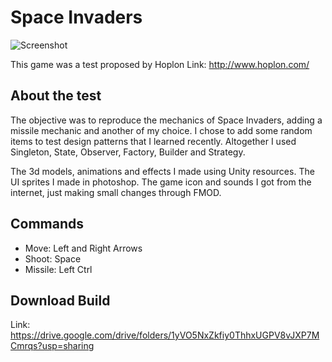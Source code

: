 #  Space Invaders

 ![Screenshot](https://user-images.githubusercontent.com/64444068/117709340-2f878f00-b1a7-11eb-8efe-8e319210b03c.png)
 
This game was a test proposed by Hoplon
Link: http://www.hoplon.com/ 

##  About the test

The objective was to reproduce the mechanics of Space Invaders, adding a missile mechanic and another of my choice. I chose to add some random items to test design patterns that I learned recently. Altogether I used Singleton, State, Observer, Factory, Builder and Strategy.

The 3d models, animations and effects I made using Unity resources. The UI sprites I made in photoshop. The game icon and sounds I got from the internet, just making small changes through FMOD.

## Commands
- Move: Left and Right Arrows
- Shoot: Space
- Missile: Left Ctrl

## Download Build
Link: https://drive.google.com/drive/folders/1yVO5NxZkfiy0ThhxUGPV8vJXP7MCmrqs?usp=sharing
